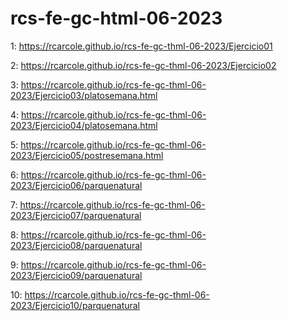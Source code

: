 # rcs-fe-gc-html-06-2023

1:
https://rcarcole.github.io/rcs-fe-gc-thml-06-2023/Ejercicio01


2:
https://rcarcole.github.io/rcs-fe-gc-thml-06-2023/Ejercicio02


3:
https://rcarcole.github.io/rcs-fe-gc-thml-06-2023/Ejercicio03/platosemana.html


4:
https://rcarcole.github.io/rcs-fe-gc-thml-06-2023/Ejercicio04/platosemana.html


5:
https://rcarcole.github.io/rcs-fe-gc-thml-06-2023/Ejercicio05/postresemana.html


6:
https://rcarcole.github.io/rcs-fe-gc-thml-06-2023/Ejercicio06/parquenatural


7:
https://rcarcole.github.io/rcs-fe-gc-thml-06-2023/Ejercicio07/parquenatural


8:
https://rcarcole.github.io/rcs-fe-gc-thml-06-2023/Ejercicio08/parquenatural


9:
https://rcarcole.github.io/rcs-fe-gc-thml-06-2023/Ejercicio09/parquenatural


10:
https://rcarcole.github.io/rcs-fe-gc-thml-06-2023/Ejercicio10/parquenatural

